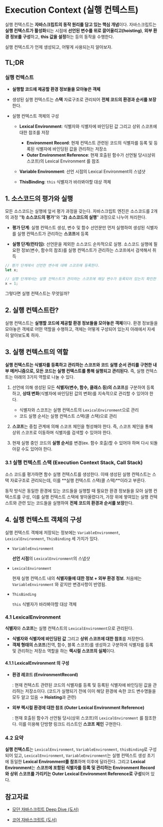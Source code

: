 # Execution Context (실행 컨텍스트)

실행 컨텍스트는 **자바스크립트의 동작 원리를 담고 있는 핵심 개념**이다. 자바스크립트는 **실행 컨텍스트가 활성화**되는 시점에 **선언된 변수를 위로 끌어올리고(hoisting)**, **외부 환경 정보를 구성**하고, **this 값을 설정**하는 등의 동작을 수행한다.

실행 컨텍스트가 언제 생성되고, 어떻게 사용되는지 알아보자.



## TL;DR

### 실행 컨텍스트

- **실행할 코드에 제공할 환경 정보들을 모아놓은 객체**

- 생성된 실행 컨텍스트는 **스택** 자료구조로 관리되어 **전체 코드의 환경과 순서를 보장**한다.

- 실행 컨텍스트 객체의 구성

  - **Lexical Environment**: 식별자와 식별자에 바인딩된 값 그리고 상위 스코프에 대한 참조를 저장
    - **Environment Record**: 현재 컨텍스트 관련된 코드의 식별자를 등록 및 등록된 식별자에 바인딩된 값을 관리하는 저장소
    - **Outer Environment Reference**: 현재 호출된 함수가 선언될 당시(상위 스코프)의 Lexical Environment  를 참조

  - **Variable Environment**: 선언 시점의 Lexical Environment의 스냅샷

  - **ThisBinding**: `this` 식별자가 바라봐야할 대상 객체



## 1. 소스코드의 평가와 실행

모든 소스코드는 실행에 앞서 평가 과정을 갖는다. 자바스크립트 엔진은 소스코드를 2개의 과정 "**1) 소스코드의 평가**"와 "**2) 소스코드의 실행**" 과정으로 나누어 처리한다.

- **평가 단계**: 실행 컨텍스트 생성, 변수 및 함수 선언문만 먼저 실행하여 생성된 식별자를 실행 컨텍스트가 관리하는 **스코프**에 등록

- **실행 단계(런타임)**: 선언문을 제외한 소스코드 순차적으로 실행. 소스코드 실행에 필요한 정보(변수, 함수의 참조)를 실행 컨텍스트가 관리하는 스코프에서 검색해서 취득

```js
// 평가 단계에서 선언한 변수에 대해 스코프에 등록한다.
let x;

// 실행 단계에서는 실행 컨텍스트가 관리하는 스코프에 해당 변수가 등록되어 있는지 확인한 후, 선언된 변수라면 값을 할당하고 할당 결과를 실행 컨텍스트에 등록하여 관리한다.
x = 1;
```



그렇다면 실행 컨텍스트는 무엇일까?



## 2. 실행 컨텍스트란?

실행 컨텍스트는 **실행할 코드에 제공할 환경 정보들을 모아놓은 객체**이다. 환경 정보들을 모아놓은 객체로 어떤 역할을 수행하고, 객체는 어떻게 구성되어 있는지 아래에서 자세히 알아보도록 하자.



## 3. 실행 컨텍스트의 역할

**실행 컨텍스트는 식별자를 등록하고 관리하는 스코프와 코드 실행 순서 관리를 구현한 내부 메커니즘으로, 모든 코드는 실행 컨텍스트를 통해 실행되고 관리된다.** 즉, 실행 컨텍스트는 아래의 3가지 역할로 나눌 수 있다.

1. 선언에 의해 생성된 모든 **식별자(변수, 함수, 클래스 등)의 스코프**를 구분하여 등록하고, **상태 변화**(식별자에 바인딩된 값의 변화)를 지속적으로 관리할 수 있어야 한다.
   - 식별자와 스코프는 실행 컨텍스트의 `LexicalEnvironment`으로 관리
   - 코드 실행 순서는 실행 컨텍스트 스택(콜 스택)으로 관리

2. **스코프**는 중첩 관계에 의해 스코프 체인을 형성해야 한다. 즉, 스코프 체인을 통해 상위 스코프로 이동하며 식별자를 검색할 수 있어야 한다.

3. 현재 실행 중인 코드의 **실행 순서**를 변경(ex. 함수 호출)할 수 있어야 하며 다시 되돌아갈 수도 있어야 한다. 



### 3.1 실행 컨텍스트 스택 (Execution Context Stack, Call Stack)

소스 코드를 평가하면 함수 실행 컨텍스트를 생성한다. 이때 생성된 실행 컨텍스트는 스택 자료구조로 관리되는데, 이를 **실행 컨텍스트 스택(콜 스택)**이라고 부른다.

동작 방식은 동일한 환경에 있는 코드들을 실행할 때 필요한 환경 정보들을 모아 실행 컨텍스트를 구성, 이를 실행 컨텍스트 스택에 쌓아올렸다가, 가장 위에 쌓여있는 실행 컨텍스트와 관련 있는 코드들을 실행하여 **전체 코드의 환경과 순서를 보장**한다.



## 4. 실행 컨텍스트 객체의 구성

실행 컨텍스트 객체에 저장되는 정보에는 `VariableEnvironment`, `LexicalEnvironment`, `ThisBinding` 세 가지가 있다.

- `VariableEnvironment`

  **선언 시점**의 `LexicalEnvironment`의 스냅샷

- `LexicalEnvironment`

  현재 실행 컨텍스트 내의 **식별자들에 대한 정보 + 외부 환경 정보**. 처음에는 `VariableEnvironment` 와 같지만 변경사항이 반영됨.

- `ThisBinding`

  `this` 식별자가 바라봐야할 대상 객체



### 4.1 LexicalEnvironment

**식별자**와 **스코프**는 실행 컨텍스트의 `LexicalEnvironment`으로 관리된다.

- **식별자와 식별자에 바인딩된 값** 그리고 **상위 스코프에 대한 참조**를 저장한다.
- **객체 형태의 스코프**(전역, 함수, 블록 스코프)를 생성하고 구분하여 식별자를 등록 및 관리하는 저장소 역할을 하는 **렉시컬 스코프의 실체**이다.



#### 4.1.1 LexicalEnvironment 의 구성

- **환경 레코드 (EnvironmentRecord)**

  : 현재 컨텍스트 관련된 코드의 식별자를 등록 및 등록된 식별자에 바인딩된 값을 관리하는 저장소이다. 
  (코드가 실행되기 전에 이미 해당 환경에 속한 코드 변수명들을 모두 알고 있음 → **Hoisting**과 관련)

- **외부 렉시컬 환경에 대한 참조 (Outer Lexical Environment Reference)**

  : 현재 호출된 함수가 선언될 당시(상위 스코프)의 `LexicalEnvironment`  를 참조한다. 이를 이용해 단방향 링크드 리스트인 **스코프 체인** 구현한다.



### 4.2 요약

**실행 컨텍스트**는  `LexicalEnvironment`, `VariableEnvironment`, `thisBinding`로 구성되어 있고, `LexicalEnvironment`, `VariableEnvironment`는 실행 컨텍스트 생성 초기에 동일한 **Lexical Environment를 참조**하며 이후에 달라진다. 그리고 **Lexical Environment**는 **스코프에 포함된 식별자를 등록 및 관리하는 Environment Record와 상위 스코프를 가리키는 Outer Lexical Environment Reference로 구성**되어 있다.



## 참고자료

- [모던 자바스크립트 Deep Dive (도서)](http://www.yes24.com/Product/Goods/92742567)

- [코어 자바스크립트 (도서)](http://book.interpark.com/product/BookDisplay.do?_method=detail&sc.prdNo=316439749&gclid=CjwKCAiA1uKMBhAGEiwAxzvX94N7nFe4h54oZNvBeEN2vpWyRfgpCNAZ9ZvrvnOB-skAz2jWdvnn4xoC66kQAvD_BwE)

